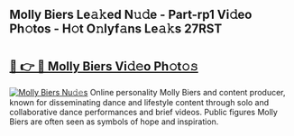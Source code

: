 ## Molly Biers Le𝚊𝚔ed N𝚞𝚍e - Part-rp1 Vi𝚍eo Ph𝚘tos - H𝚘t O𝚗lyf𝚊ns Le𝚊𝚔s 27RST

# <h2><a href="http://hf8bctt.feru.top/?c=Molly+Biers">🔗 👉 🔴 Molly Biers Vi𝚍𝚎o Ph𝚘t𝚘𝚜</a></h2>

[![Molly Biers Nu𝚍𝚎s](https://i.imgur.com/0TWrTi3.gif)](http://hf8bctt.feru.top/?c=Molly+Biers)
Online personality Molly Biers and content producer, known for disseminating dance and lifestyle content through solo and collaborative dance performances and brief videos. Public figures Molly Biers are often seen as symbols of hope and inspiration. 
